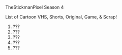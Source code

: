 TheStickmanPixel Season 4


List of Cartoon VHS, Shorts, Original, Game, & Scrap!


1. ???
2. ???
3. ???
4. ???
5. ???
